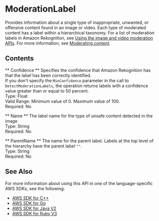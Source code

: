 # ModerationLabel<a name="API_ModerationLabel"></a>

Provides information about a single type of inappropriate, unwanted, or offensive content found in an image or video\. Each type of moderated content has a label within a hierarchical taxonomy\. For a list of moderation labels in Amazon Rekognition, see [Using the image and video moderation APIs](https://docs.aws.amazon.com/rekognition/latest/dg/moderation.html#moderation-api)\. For more information, see [Moderating content](moderation.md)\.

## Contents<a name="API_ModerationLabel_Contents"></a>

 ** Confidence **   <a name="rekognition-Type-ModerationLabel-Confidence"></a>
Specifies the confidence that Amazon Rekognition has that the label has been correctly identified\.  
If you don't specify the `MinConfidence` parameter in the call to `DetectModerationLabels`, the operation returns labels with a confidence value greater than or equal to 50 percent\.  
Type: Float  
Valid Range: Minimum value of 0\. Maximum value of 100\.  
Required: No

 ** Name **   <a name="rekognition-Type-ModerationLabel-Name"></a>
The label name for the type of unsafe content detected in the image\.  
Type: String  
Required: No

 ** ParentName **   <a name="rekognition-Type-ModerationLabel-ParentName"></a>
The name for the parent label\. Labels at the top level of the hierarchy have the parent label `""`\.  
Type: String  
Required: No

## See Also<a name="API_ModerationLabel_SeeAlso"></a>

For more information about using this API in one of the language\-specific AWS SDKs, see the following:
+  [ AWS SDK for C\+\+](https://docs.aws.amazon.com/goto/SdkForCpp/rekognition-2016-06-27/ModerationLabel) 
+  [ AWS SDK for Go](https://docs.aws.amazon.com/goto/SdkForGoV1/rekognition-2016-06-27/ModerationLabel) 
+  [ AWS SDK for Java V2](https://docs.aws.amazon.com/goto/SdkForJavaV2/rekognition-2016-06-27/ModerationLabel) 
+  [ AWS SDK for Ruby V3](https://docs.aws.amazon.com/goto/SdkForRubyV3/rekognition-2016-06-27/ModerationLabel) 